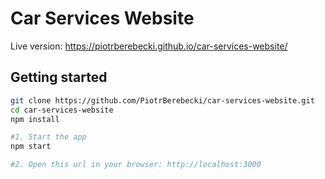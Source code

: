 # Car Services Website

Live version: https://piotrberebecki.github.io/car-services-website/

## Getting started

```sh
git clone https://github.com/PiotrBerebecki/car-services-website.git
cd car-services-website
npm install

#1. Start the app
npm start

#2. Open this url in your browser: http://localhost:3000
```
